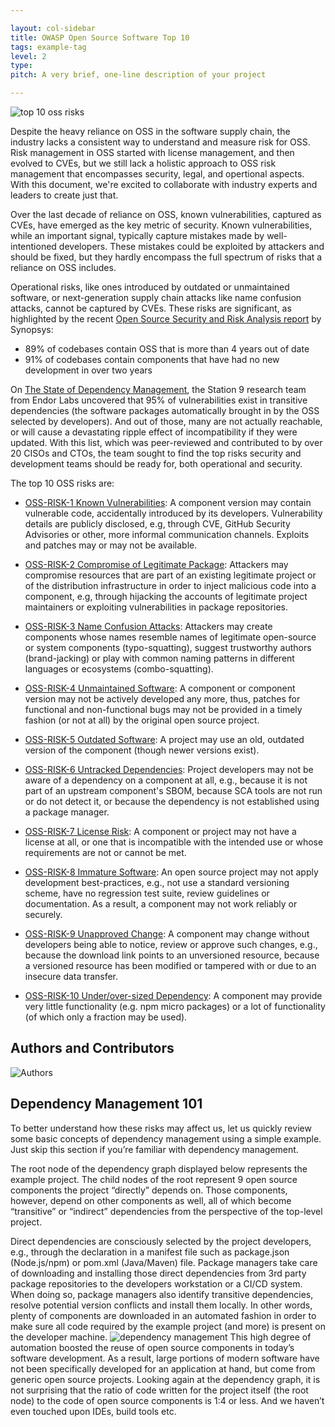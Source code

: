 ```yaml
---

layout: col-sidebar
title: OWASP Open Source Software Top 10
tags: example-tag
level: 2
type: 
pitch: A very brief, one-line description of your project

---
```


![top 10 oss risks](https://uploads-ssl.webflow.com/656eaf5c6da3527caf362363/65cc002b9f2f0a2f881be5ee_owasp.png)

Despite the heavy reliance on OSS in the software supply chain, the industry lacks a consistent way to understand and measure risk for OSS. Risk management in OSS started with license management, and then evolved to CVEs, but we still lack a holistic approach to OSS risk management that encompasses security, legal, and opertional aspects. With this document, we're excited to collaborate with industry experts and leaders to create just that. 

Over the last decade of reliance on OSS, known vulnerabilities, captured as CVEs, have emerged as the key metric of security. Known vulnerabilities, while an important signal, typically capture mistakes made by well-intentioned developers. These mistakes could be exploited by attackers and should be fixed, but they hardly encompass the full spectrum of risks that a reliance on OSS includes. 

Operational risks, like ones introduced by outdated or unmaintained software, or next-generation supply chain attacks like name confusion attacks, cannot be captured by CVEs. These risks are significant, as highlighted by the recent [Open Source Security and Risk Analysis report](https://www.synopsys.com/content/dam/synopsys/sig-assets/reports/rep-ossra-2023.pdf) by Synopsys:

- 89% of codebases contain OSS that is more than 4 years out of date
- 91% of codebases contain components that have had no new development in over two years

On [The State of Dependency Management](https://endorlabs.webflow.io/learn/state-of-dependency-management), the Station 9 research team from Endor Labs uncovered that 95% of vulnerabilities exist in transitive dependencies (the software packages automatically brought in by the OSS selected by developers). And out of those, many are not actually reachable, or will cause a devastating ripple effect of incompatibility if they were updated. With this list, which was peer-reviewed and contributed to by over 20 CISOs and CTOs, the team sought to find the top risks security and development teams should be ready for, both operational and security. 

The top 10 OSS risks are:


- [OSS-RISK-1 Known Vulnerabilities](./0-1-risks/OSS1-Known-Vulnerabilities.md): A component version may contain vulnerable code, accidentally introduced by its developers. Vulnerability details are publicly disclosed, e.g, through CVE, GitHub Security Advisories or other, more informal communication channels. Exploits and patches may or may not be available.

- [OSS-RISK-2 Compromise of Legitimate Package](./0-1-risks/OSS2-Compromise-Legitimate-Package.md): Attackers may compromise resources that are part of an existing legitimate project or of the distribution infrastructure in order to inject malicious code into a component, e.g, through hijacking the accounts of legitimate project maintainers or exploiting vulnerabilities in package repositories.
- [OSS-RISK-3 Name Confusion Attacks](./0-1-risks/OSS3-Name-Confusion-Attack.md): Attackers may create components whose names resemble names of legitimate open-source or system components (typo-squatting), suggest trustworthy authors (brand-jacking) or play with common naming patterns in different languages or ecosystems (combo-squatting).
- [OSS-RISK-4 Unmaintained Software](./0-1-risks/OSS4-Unmaintained-Software.md): A component or component version may not be actively developed any more, thus, patches for functional and non-functional bugs may not be provided in a timely fashion (or not at all) by the original open source project.
- [OSS-RISK-5 Outdated Software](./0-1-risks/OSS5-Outdated-Software.md): A project may use an old, outdated version of the component (though newer versions exist).
- [OSS-RISK-6 Untracked Dependencies](./0-1-risks/OSS6-Untracked-Dependencies.md): Project developers may not be aware of a dependency on a component at all, e.g., because it is not part of an upstream component's SBOM, because SCA tools are not run or do not detect it, or because the dependency is not established using a package manager.
- [OSS-RISK-7 License Risk](./0-1-risks/OSS7-License-Regulatory-Risks.md): A component or project may not have a license at all, or one that is incompatible with the intended use or whose requirements are not or cannot be met.
- [OSS-RISK-8 Immature Software](./0-1-risks/OSS8-Immature-Software.md): An open source project may not apply development best-practices, e.g., not use a standard versioning scheme, have no regression test suite, review guidelines or documentation. As a result, a component may not work reliably or securely.
- [OSS-RISK-9 Unapproved Change](./0-1-risks/OSS9-Unapproved-Change.md): A component may change without developers being able to notice, review or approve such changes, e.g., because the download link points to an unversioned resource, because a versioned resource has been modified or tampered with or due to an insecure data transfer.
- [OSS-RISK-10 Under/over-sized Dependency](./0-1-risks/OSS10-UnderOversized-Dependency.md): A component may provide very little functionality (e.g. npm micro packages) or a lot of functionality (of which only a fraction may be used).

## Authors and Contributors
![Authors](https://assets-global.website-files.com/6574c9e538a34feac8cec013/65bead00803e405540ee1711_63fe9397e0e9522788307ec1_Screenshot%25202023-02-28%2520at%25203.51.37%2520PM.png)

## Dependency Management 101
To better understand how these risks may affect us, let us quickly review some basic concepts of dependency management using a simple example. Just skip this section if you’re familiar with dependency management.

The root node of the dependency graph displayed below represents the example project. The child nodes of the root represent 9 open source components the project “directly” depends on. Those components, however, depend on other components as well, all of which become “transitive” or “indirect” dependencies from the perspective of the top-level project.

Direct dependencies are consciously selected by the project developers, e.g., through the declaration in a manifest file such as package.json (Node.js/npm) or pom.xml (Java/Maven) file. Package managers take care of downloading and installing those direct dependencies from 3rd party package repositories to the developers workstation or a CI/CD system. When doing so, package managers also identify transitive dependencies, resolve potential version conflicts and install them locally. In other words, plenty of components are downloaded in an automated fashion in order to make sure all code required by the example project (and more) is present on the developer machine.
![dependency management](https://assets-global.website-files.com/6574c9e538a34feac8cec013/65bead00803e405540ee171b_63fe92d1c33d5b05cc2c6230_LzJxmbByCB9JLF_BXzxj_p8m2CnDZe0Xkk07Q06KTyV2zgaCdIaNc6AkU7gd8klHAJykYTcDAU8xDnRh7lBUtBQ0eVBGDV_dPyC_lK8fzOUdq33GtEI7NA9B_Q0-Xhw8MgocdVsyuuB9z7WiWv3_Mok.png)
This high degree of automation boosted the reuse of open source components in today’s software development. As a result, large portions of modern software have not been specifically developed for an application at hand, but come from generic open source projects. Looking again at the dependency graph, it is not surprising that the ratio of code written for the project itself (the root node) to the code of open source components is 1:4 or less. And we haven’t even touched upon IDEs, build tools etc.
